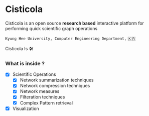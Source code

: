 # Cisticola
Cisticola is an open source **research based** interactive platform for performing quick scientific graph operations

`Kyung Hee University, Computer Engineering Department,` :kr:

Cisticola Is :hammer_and_wrench:

### What is inside ?
- [x] Scientific Operations
  - [x] Network summarization techniques
  - [x] Network compression techniques
  - [x] Network measures
  - [x] Filteration techniques
  - [x] Complex Pattern retrieval
- [x] Visualization
